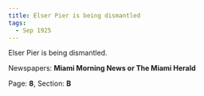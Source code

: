 ```yaml
---  
title: Elser Pier is being dismantled  
tags:  
  - Sep 1925  
---  
```

  
Elser Pier is being dismantled.  
  
Newspapers: **Miami Morning News or The Miami Herald**  
  
Page: **8**, Section: **B** 
